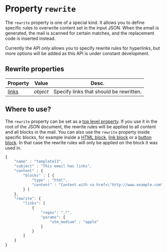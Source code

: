 # Property `rewrite`

The `rewrite` property is one of a special kind. It allows you to define
specific rules to overwrite content set in the input JSON. When the
email is generated, the mail is scanned for certain matches, and the
replacement code is inserted instead.

Currently the API only allows you to specify rewrite rules for hyperlinks, but more options will
be added as this API is under constant development.

## Rewrite properties

| Property | Value | Desc.                                                                                                 |
|:---------|-------|-------------------------------------------------------------------------------------------------------|
| [links](json/property-rewrite-links) | _object_ | Specify links that should be rewritten. |

## Where to use?

The `rewrite` property can be set as a [top level property](json/top-level-properties).
If you use it in the root of the JSON document, the rewrite rules will be applied
to all content and all blocks in the mail. You can also use the `rewrite` property
inside specific blocks, for example inside a [HTML block](json/block-html),
[link block](json/block-link) or a [button block](json/block-button).
In that case the rewrite rules will only be applied on the block it was used in.

```javascript
{
    "name" : "template13",
    "subject" : "This email has links",
    "content" : {
        "blocks" : [ {
            "type" : "html",
            "content" : "Content with <a href=\"http://www.example.com\">hyperlinks</a>"
        } ]
    },
    "rewrite": {
        "links": [
            {
                "regex": ".*",
                "params": {
                    "utm_medium" : "apple"
                }
            }
        ]
    }
}
```
